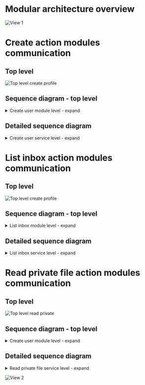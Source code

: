 # Modular architecture overview
![View 1](http://www.plantuml.com/plantuml/proxy?src=https://raw.githubusercontent.com/valb3r/datasafe/feature/e2e-dagger-full/docs/modular/modules.puml&fmt=png&vvv=1)

# Create action modules communication

## Top level
![Top level create profile](http://www.plantuml.com/plantuml/proxy?src=https://raw.githubusercontent.com/valb3r/datasafe/feature/e2e-dagger-full/docs/modular/module_linkage/create_profile.puml&fmt=png&vvv=1)
## Sequence diagram - top level
<details><summary>Create user module level - expand</summary>

![Low detail sequence diagram](http://www.plantuml.com/plantuml/proxy?src=https://raw.githubusercontent.com/valb3r/datasafe/feature/e2e-dagger-full/docs/modular/sequences/shrinked/shrink_new_user.puml&fmt=png&vvv=1)

</details>

## Detailed sequence diagram

<details><summary>Create user service level - expand</summary>

![Service level sequence diagram](http://www.plantuml.com/plantuml/proxy?src=https://raw.githubusercontent.com/valb3r/datasafe/feature/e2e-dagger-full/docs/modular/sequences/fullsized/create_user.puml&fmt=png&vvv=1)

</details>


# List inbox action modules communication

## Top level
![Top level create profile](http://www.plantuml.com/plantuml/proxy?src=https://raw.githubusercontent.com/valb3r/datasafe/feature/e2e-dagger-full/docs/modular/module_linkage/list_inbox.puml&fmt=png&vvv=1)

## Sequence diagram - top level
<details><summary>List inbox module level - expand</summary>

![Low detail sequence diagram](http://www.plantuml.com/plantuml/proxy?src=https://raw.githubusercontent.com/valb3r/datasafe/feature/e2e-dagger-full/docs/modular/sequences/shrinked/shrink_list_inbox.puml&fmt=png&vvv=1)

</details>

## Detailed sequence diagram

<details><summary>List inbox service level - expand</summary>

![Service level sequence diagram](http://www.plantuml.com/plantuml/proxy?src=https://raw.githubusercontent.com/valb3r/datasafe/feature/e2e-dagger-full/docs/modular/sequences/fullsized/list_inbox.puml&fmt=png&vvv=1)

</details>


# Read private file action modules communication

## Top level
![Top level read private](http://www.plantuml.com/plantuml/proxy?src=https://raw.githubusercontent.com/valb3r/datasafe/feature/e2e-dagger-full/docs/modular/module_linkage/read_private.puml&fmt=png&vvv=1)
## Sequence diagram - top level
<details><summary>Create user module level - expand</summary>

![Low detail read private sequence diagram](http://www.plantuml.com/plantuml/proxy?src=https://raw.githubusercontent.com/valb3r/datasafe/feature/e2e-dagger-full/docs/modular/sequences/shrinked/shrink_read_private.puml&fmt=png&vvv=1)

</details>

## Detailed sequence diagram

<details><summary>Read private file service level - expand</summary>

![Service level read private file sequence diagram](http://www.plantuml.com/plantuml/proxy?src=https://raw.githubusercontent.com/valb3r/datasafe/feature/e2e-dagger-full/docs/modular/sequences/fullsized/read_private.puml&fmt=png&vvv=1)

</details>




![View 2](http://www.plantuml.com/plantuml/proxy?src=https://raw.githubusercontent.com/valb3r/datasafe/feature/e2e-dagger-full/docs/modular/modules2.puml&fmt=png&vvv=1)